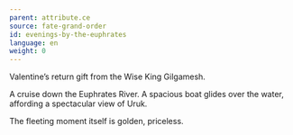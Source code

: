 ```yaml
---
parent: attribute.ce
source: fate-grand-order
id: evenings-by-the-euphrates
language: en
weight: 0
---
```


Valentine’s return gift from the Wise King Gilgamesh.

A cruise down the Euphrates River.
A spacious boat glides over the water, affording a spectacular view of Uruk.

The fleeting moment itself is golden, priceless.
